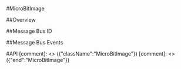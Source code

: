 #MicroBitImage

##Overview

##Message Bus ID

##Message Bus Events

#API
[comment]: <> ({"className":"MicroBitImage"})
[comment]: <> ({"end":"MicroBitImage"})
